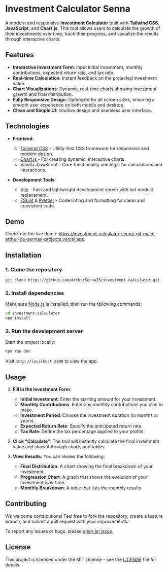 # Investment Calculator Senna

A modern and responsive **Investment Calculator** built with **Tailwind CSS**, **JavaScript**, and **Chart.js**. This tool allows users to calculate the growth of their investments over time, track their progress, and visualize the results through interactive charts.

## Features

- **Interactive Investment Form**: Input initial investment, monthly contributions, expected return rate, and tax rate.
- **Real-time Calculation**: Instant feedback on the projected investment value.
- **Chart Visualizations**: Dynamic, real-time charts showing investment growth and final distribution.
- **Fully Responsive Design**: Optimized for all screen sizes, ensuring a smooth user experience on both mobile and desktop.
- **Clean and Simple UI**: Intuitive design and seamless user interface.

## Technologies

- **Frontend**:
  - [Tailwind CSS](https://tailwindcss.com/) - Utility-first CSS framework for responsive and modern design.
  - [Chart.js](https://www.chartjs.org/) - For creating dynamic, interactive charts.
  - Vanilla JavaScript - Core functionality and logic for calculations and interactions.
  
- **Development Tools**:
  - [Vite](https://vitejs.dev/) - Fast and lightweight development server with hot module replacement.
  - [ESLint](https://eslint.org/) & [Prettier](https://prettier.io/) - Code linting and formatting for clean and consistent code.

## Demo

Check out the live demo: https://investment-calculator-senna-git-main-arthur-de-sennas-projects.vercel.app

## Installation

### 1. Clone the repository

```bash
git clone https://github.com/ArthurSenna25/investment-calculator.git
```

### 2. Install dependencies

Make sure [Node.js](https://nodejs.org/) is installed, then run the following commands:

```bash
cd investment-calculator
npm install
```

### 3. Run the development server

Start the project locally:

```bash
npm run dev
```

Visit `http://localhost:3000` to view the app.

## Usage

1. **Fill in the Investment Form**:
   - **Initial Investment**: Enter the starting amount for your investment.
   - **Monthly Contributions**: Enter any monthly contributions you plan to make.
   - **Investment Period**: Choose the investment duration (in months or years).
   - **Expected Return Rate**: Specify the anticipated return rate.
   - **Tax Rate**: Define the tax percentage applied to your profits.

2. **Click "Calculate"**: The tool will instantly calculate the final investment value and show it through charts and tables.

3. **View Results**: You can review the following:
   - **Final Distribution**: A chart showing the final breakdown of your investment.
   - **Progression Chart**: A graph that shows the evolution of your investment over time.
   - **Monthly Breakdown**: A table that lists the monthly results.

## Contributing

We welcome contributions! Feel free to fork the repository, create a feature branch, and submit a pull request with your improvements.

To report any issues or bugs, please [open an issue](https://github.com/ArthurSenna25/investment-calculator/issues).

## License

This project is licensed under the MIT License - see the [LICENSE](LICENSE) file for details.
